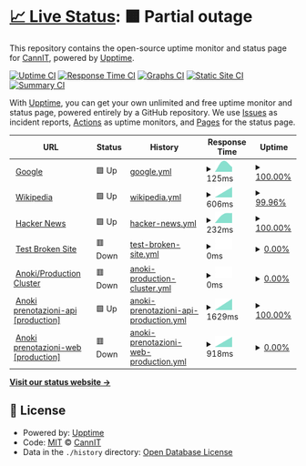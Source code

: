 # [📈 Live Status](https://demo.upptime.js.org): <!--live status--> **🟧 Partial outage**

This repository contains the open-source uptime monitor and status page for [CannIT](https://demo.upptime.js.org), powered by [Upptime](https://github.com/upptime/upptime).

[![Uptime CI](https://github.com/cannavit/status-monitoring-pages/workflows/Uptime%20CI/badge.svg)](https://github.com/cannavit/status-monitoring-pages/actions?query=workflow%3A%22Uptime+CI%22)
[![Response Time CI](https://github.com/cannavit/status-monitoring-pages/workflows/Response%20Time%20CI/badge.svg)](https://github.com/cannavit/status-monitoring-pages/actions?query=workflow%3A%22Response+Time+CI%22)
[![Graphs CI](https://github.com/cannavit/status-monitoring-pages/workflows/Graphs%20CI/badge.svg)](https://github.com/cannavit/status-monitoring-pages/actions?query=workflow%3A%22Graphs+CI%22)
[![Static Site CI](https://github.com/cannavit/status-monitoring-pages/workflows/Static%20Site%20CI/badge.svg)](https://github.com/cannavit/status-monitoring-pages/actions?query=workflow%3A%22Static+Site+CI%22)
[![Summary CI](https://github.com/cannavit/status-monitoring-pages/workflows/Summary%20CI/badge.svg)](https://github.com/cannavit/status-monitoring-pages/actions?query=workflow%3A%22Summary+CI%22)

With [Upptime](https://upptime.js.org), you can get your own unlimited and free uptime monitor and status page, powered entirely by a GitHub repository. We use [Issues](https://github.com/cannavit/status-monitoring-pages/issues) as incident reports, [Actions](https://github.com/cannavit/status-monitoring-pages/actions) as uptime monitors, and [Pages](https://demo.upptime.js.org) for the status page.

<!--start: status pages-->
<!-- This summary is generated by Upptime (https://github.com/upptime/upptime) -->
<!-- Do not edit this manually, your changes will be overwritten -->
<!-- prettier-ignore -->
| URL | Status | History | Response Time | Uptime |
| --- | ------ | ------- | ------------- | ------ |
| <img alt="" src="https://icons.duckduckgo.com/ip3/www.google.com.ico" height="13"> [Google](https://www.google.com) | 🟩 Up | [google.yml](https://github.com/cannavit/status-pages-monitoring/commits/HEAD/history/google.yml) | <details><summary><img alt="Response time graph" src="./graphs/google/response-time-week.png" height="20"> 125ms</summary><br><a href="https://demo.upptime.js.org/history/google"><img alt="Response time 109" src="https://img.shields.io/endpoint?url=https%3A%2F%2Fraw.githubusercontent.com%2Fcannavit%2Fstatus-pages-monitoring%2FHEAD%2Fapi%2Fgoogle%2Fresponse-time.json"></a><br><a href="https://demo.upptime.js.org/history/google"><img alt="24-hour response time 122" src="https://img.shields.io/endpoint?url=https%3A%2F%2Fraw.githubusercontent.com%2Fcannavit%2Fstatus-pages-monitoring%2FHEAD%2Fapi%2Fgoogle%2Fresponse-time-day.json"></a><br><a href="https://demo.upptime.js.org/history/google"><img alt="7-day response time 125" src="https://img.shields.io/endpoint?url=https%3A%2F%2Fraw.githubusercontent.com%2Fcannavit%2Fstatus-pages-monitoring%2FHEAD%2Fapi%2Fgoogle%2Fresponse-time-week.json"></a><br><a href="https://demo.upptime.js.org/history/google"><img alt="30-day response time 91" src="https://img.shields.io/endpoint?url=https%3A%2F%2Fraw.githubusercontent.com%2Fcannavit%2Fstatus-pages-monitoring%2FHEAD%2Fapi%2Fgoogle%2Fresponse-time-month.json"></a><br><a href="https://demo.upptime.js.org/history/google"><img alt="1-year response time 111" src="https://img.shields.io/endpoint?url=https%3A%2F%2Fraw.githubusercontent.com%2Fcannavit%2Fstatus-pages-monitoring%2FHEAD%2Fapi%2Fgoogle%2Fresponse-time-year.json"></a></details> | <details><summary><a href="https://demo.upptime.js.org/history/google">100.00%</a></summary><a href="https://demo.upptime.js.org/history/google"><img alt="All-time uptime 99.99%" src="https://img.shields.io/endpoint?url=https%3A%2F%2Fraw.githubusercontent.com%2Fcannavit%2Fstatus-pages-monitoring%2FHEAD%2Fapi%2Fgoogle%2Fuptime.json"></a><br><a href="https://demo.upptime.js.org/history/google"><img alt="24-hour uptime 100.00%" src="https://img.shields.io/endpoint?url=https%3A%2F%2Fraw.githubusercontent.com%2Fcannavit%2Fstatus-pages-monitoring%2FHEAD%2Fapi%2Fgoogle%2Fuptime-day.json"></a><br><a href="https://demo.upptime.js.org/history/google"><img alt="7-day uptime 100.00%" src="https://img.shields.io/endpoint?url=https%3A%2F%2Fraw.githubusercontent.com%2Fcannavit%2Fstatus-pages-monitoring%2FHEAD%2Fapi%2Fgoogle%2Fuptime-week.json"></a><br><a href="https://demo.upptime.js.org/history/google"><img alt="30-day uptime 100.00%" src="https://img.shields.io/endpoint?url=https%3A%2F%2Fraw.githubusercontent.com%2Fcannavit%2Fstatus-pages-monitoring%2FHEAD%2Fapi%2Fgoogle%2Fuptime-month.json"></a><br><a href="https://demo.upptime.js.org/history/google"><img alt="1-year uptime 99.99%" src="https://img.shields.io/endpoint?url=https%3A%2F%2Fraw.githubusercontent.com%2Fcannavit%2Fstatus-pages-monitoring%2FHEAD%2Fapi%2Fgoogle%2Fuptime-year.json"></a></details>
| <img alt="" src="https://icons.duckduckgo.com/ip3/en.wikipedia.org.ico" height="13"> [Wikipedia](https://en.wikipedia.org) | 🟩 Up | [wikipedia.yml](https://github.com/cannavit/status-pages-monitoring/commits/HEAD/history/wikipedia.yml) | <details><summary><img alt="Response time graph" src="./graphs/wikipedia/response-time-week.png" height="20"> 606ms</summary><br><a href="https://demo.upptime.js.org/history/wikipedia"><img alt="Response time 221" src="https://img.shields.io/endpoint?url=https%3A%2F%2Fraw.githubusercontent.com%2Fcannavit%2Fstatus-pages-monitoring%2FHEAD%2Fapi%2Fwikipedia%2Fresponse-time.json"></a><br><a href="https://demo.upptime.js.org/history/wikipedia"><img alt="24-hour response time 156" src="https://img.shields.io/endpoint?url=https%3A%2F%2Fraw.githubusercontent.com%2Fcannavit%2Fstatus-pages-monitoring%2FHEAD%2Fapi%2Fwikipedia%2Fresponse-time-day.json"></a><br><a href="https://demo.upptime.js.org/history/wikipedia"><img alt="7-day response time 606" src="https://img.shields.io/endpoint?url=https%3A%2F%2Fraw.githubusercontent.com%2Fcannavit%2Fstatus-pages-monitoring%2FHEAD%2Fapi%2Fwikipedia%2Fresponse-time-week.json"></a><br><a href="https://demo.upptime.js.org/history/wikipedia"><img alt="30-day response time 315" src="https://img.shields.io/endpoint?url=https%3A%2F%2Fraw.githubusercontent.com%2Fcannavit%2Fstatus-pages-monitoring%2FHEAD%2Fapi%2Fwikipedia%2Fresponse-time-month.json"></a><br><a href="https://demo.upptime.js.org/history/wikipedia"><img alt="1-year response time 215" src="https://img.shields.io/endpoint?url=https%3A%2F%2Fraw.githubusercontent.com%2Fcannavit%2Fstatus-pages-monitoring%2FHEAD%2Fapi%2Fwikipedia%2Fresponse-time-year.json"></a></details> | <details><summary><a href="https://demo.upptime.js.org/history/wikipedia">99.96%</a></summary><a href="https://demo.upptime.js.org/history/wikipedia"><img alt="All-time uptime 100.00%" src="https://img.shields.io/endpoint?url=https%3A%2F%2Fraw.githubusercontent.com%2Fcannavit%2Fstatus-pages-monitoring%2FHEAD%2Fapi%2Fwikipedia%2Fuptime.json"></a><br><a href="https://demo.upptime.js.org/history/wikipedia"><img alt="24-hour uptime 99.70%" src="https://img.shields.io/endpoint?url=https%3A%2F%2Fraw.githubusercontent.com%2Fcannavit%2Fstatus-pages-monitoring%2FHEAD%2Fapi%2Fwikipedia%2Fuptime-day.json"></a><br><a href="https://demo.upptime.js.org/history/wikipedia"><img alt="7-day uptime 99.96%" src="https://img.shields.io/endpoint?url=https%3A%2F%2Fraw.githubusercontent.com%2Fcannavit%2Fstatus-pages-monitoring%2FHEAD%2Fapi%2Fwikipedia%2Fuptime-week.json"></a><br><a href="https://demo.upptime.js.org/history/wikipedia"><img alt="30-day uptime 99.99%" src="https://img.shields.io/endpoint?url=https%3A%2F%2Fraw.githubusercontent.com%2Fcannavit%2Fstatus-pages-monitoring%2FHEAD%2Fapi%2Fwikipedia%2Fuptime-month.json"></a><br><a href="https://demo.upptime.js.org/history/wikipedia"><img alt="1-year uptime 100.00%" src="https://img.shields.io/endpoint?url=https%3A%2F%2Fraw.githubusercontent.com%2Fcannavit%2Fstatus-pages-monitoring%2FHEAD%2Fapi%2Fwikipedia%2Fuptime-year.json"></a></details>
| <img alt="" src="https://icons.duckduckgo.com/ip3/news.ycombinator.com.ico" height="13"> [Hacker News](https://news.ycombinator.com) | 🟩 Up | [hacker-news.yml](https://github.com/cannavit/status-pages-monitoring/commits/HEAD/history/hacker-news.yml) | <details><summary><img alt="Response time graph" src="./graphs/hacker-news/response-time-week.png" height="20"> 232ms</summary><br><a href="https://demo.upptime.js.org/history/hacker-news"><img alt="Response time 387" src="https://img.shields.io/endpoint?url=https%3A%2F%2Fraw.githubusercontent.com%2Fcannavit%2Fstatus-pages-monitoring%2FHEAD%2Fapi%2Fhacker-news%2Fresponse-time.json"></a><br><a href="https://demo.upptime.js.org/history/hacker-news"><img alt="24-hour response time 293" src="https://img.shields.io/endpoint?url=https%3A%2F%2Fraw.githubusercontent.com%2Fcannavit%2Fstatus-pages-monitoring%2FHEAD%2Fapi%2Fhacker-news%2Fresponse-time-day.json"></a><br><a href="https://demo.upptime.js.org/history/hacker-news"><img alt="7-day response time 232" src="https://img.shields.io/endpoint?url=https%3A%2F%2Fraw.githubusercontent.com%2Fcannavit%2Fstatus-pages-monitoring%2FHEAD%2Fapi%2Fhacker-news%2Fresponse-time-week.json"></a><br><a href="https://demo.upptime.js.org/history/hacker-news"><img alt="30-day response time 250" src="https://img.shields.io/endpoint?url=https%3A%2F%2Fraw.githubusercontent.com%2Fcannavit%2Fstatus-pages-monitoring%2FHEAD%2Fapi%2Fhacker-news%2Fresponse-time-month.json"></a><br><a href="https://demo.upptime.js.org/history/hacker-news"><img alt="1-year response time 414" src="https://img.shields.io/endpoint?url=https%3A%2F%2Fraw.githubusercontent.com%2Fcannavit%2Fstatus-pages-monitoring%2FHEAD%2Fapi%2Fhacker-news%2Fresponse-time-year.json"></a></details> | <details><summary><a href="https://demo.upptime.js.org/history/hacker-news">100.00%</a></summary><a href="https://demo.upptime.js.org/history/hacker-news"><img alt="All-time uptime 99.90%" src="https://img.shields.io/endpoint?url=https%3A%2F%2Fraw.githubusercontent.com%2Fcannavit%2Fstatus-pages-monitoring%2FHEAD%2Fapi%2Fhacker-news%2Fuptime.json"></a><br><a href="https://demo.upptime.js.org/history/hacker-news"><img alt="24-hour uptime 100.00%" src="https://img.shields.io/endpoint?url=https%3A%2F%2Fraw.githubusercontent.com%2Fcannavit%2Fstatus-pages-monitoring%2FHEAD%2Fapi%2Fhacker-news%2Fuptime-day.json"></a><br><a href="https://demo.upptime.js.org/history/hacker-news"><img alt="7-day uptime 100.00%" src="https://img.shields.io/endpoint?url=https%3A%2F%2Fraw.githubusercontent.com%2Fcannavit%2Fstatus-pages-monitoring%2FHEAD%2Fapi%2Fhacker-news%2Fuptime-week.json"></a><br><a href="https://demo.upptime.js.org/history/hacker-news"><img alt="30-day uptime 100.00%" src="https://img.shields.io/endpoint?url=https%3A%2F%2Fraw.githubusercontent.com%2Fcannavit%2Fstatus-pages-monitoring%2FHEAD%2Fapi%2Fhacker-news%2Fuptime-month.json"></a><br><a href="https://demo.upptime.js.org/history/hacker-news"><img alt="1-year uptime 99.90%" src="https://img.shields.io/endpoint?url=https%3A%2F%2Fraw.githubusercontent.com%2Fcannavit%2Fstatus-pages-monitoring%2FHEAD%2Fapi%2Fhacker-news%2Fuptime-year.json"></a></details>
| <img alt="" src="https://icons.duckduckgo.com/ip3/thissitedoesnotexist.koj.co.ico" height="13"> [Test Broken Site](https://thissitedoesnotexist.koj.co) | 🟥 Down | [test-broken-site.yml](https://github.com/cannavit/status-pages-monitoring/commits/HEAD/history/test-broken-site.yml) | <details><summary><img alt="Response time graph" src="./graphs/test-broken-site/response-time-week.png" height="20"> 0ms</summary><br><a href="https://demo.upptime.js.org/history/test-broken-site"><img alt="Response time 0" src="https://img.shields.io/endpoint?url=https%3A%2F%2Fraw.githubusercontent.com%2Fcannavit%2Fstatus-pages-monitoring%2FHEAD%2Fapi%2Ftest-broken-site%2Fresponse-time.json"></a><br><a href="https://demo.upptime.js.org/history/test-broken-site"><img alt="24-hour response time 0" src="https://img.shields.io/endpoint?url=https%3A%2F%2Fraw.githubusercontent.com%2Fcannavit%2Fstatus-pages-monitoring%2FHEAD%2Fapi%2Ftest-broken-site%2Fresponse-time-day.json"></a><br><a href="https://demo.upptime.js.org/history/test-broken-site"><img alt="7-day response time 0" src="https://img.shields.io/endpoint?url=https%3A%2F%2Fraw.githubusercontent.com%2Fcannavit%2Fstatus-pages-monitoring%2FHEAD%2Fapi%2Ftest-broken-site%2Fresponse-time-week.json"></a><br><a href="https://demo.upptime.js.org/history/test-broken-site"><img alt="30-day response time 0" src="https://img.shields.io/endpoint?url=https%3A%2F%2Fraw.githubusercontent.com%2Fcannavit%2Fstatus-pages-monitoring%2FHEAD%2Fapi%2Ftest-broken-site%2Fresponse-time-month.json"></a><br><a href="https://demo.upptime.js.org/history/test-broken-site"><img alt="1-year response time 0" src="https://img.shields.io/endpoint?url=https%3A%2F%2Fraw.githubusercontent.com%2Fcannavit%2Fstatus-pages-monitoring%2FHEAD%2Fapi%2Ftest-broken-site%2Fresponse-time-year.json"></a></details> | <details><summary><a href="https://demo.upptime.js.org/history/test-broken-site">0.00%</a></summary><a href="https://demo.upptime.js.org/history/test-broken-site"><img alt="All-time uptime 0.00%" src="https://img.shields.io/endpoint?url=https%3A%2F%2Fraw.githubusercontent.com%2Fcannavit%2Fstatus-pages-monitoring%2FHEAD%2Fapi%2Ftest-broken-site%2Fuptime.json"></a><br><a href="https://demo.upptime.js.org/history/test-broken-site"><img alt="24-hour uptime 0.00%" src="https://img.shields.io/endpoint?url=https%3A%2F%2Fraw.githubusercontent.com%2Fcannavit%2Fstatus-pages-monitoring%2FHEAD%2Fapi%2Ftest-broken-site%2Fuptime-day.json"></a><br><a href="https://demo.upptime.js.org/history/test-broken-site"><img alt="7-day uptime 0.00%" src="https://img.shields.io/endpoint?url=https%3A%2F%2Fraw.githubusercontent.com%2Fcannavit%2Fstatus-pages-monitoring%2FHEAD%2Fapi%2Ftest-broken-site%2Fuptime-week.json"></a><br><a href="https://demo.upptime.js.org/history/test-broken-site"><img alt="30-day uptime 4.67%" src="https://img.shields.io/endpoint?url=https%3A%2F%2Fraw.githubusercontent.com%2Fcannavit%2Fstatus-pages-monitoring%2FHEAD%2Fapi%2Ftest-broken-site%2Fuptime-month.json"></a><br><a href="https://demo.upptime.js.org/history/test-broken-site"><img alt="1-year uptime 0.00%" src="https://img.shields.io/endpoint?url=https%3A%2F%2Fraw.githubusercontent.com%2Fcannavit%2Fstatus-pages-monitoring%2FHEAD%2Fapi%2Ftest-broken-site%2Fuptime-year.json"></a></details>
| <img alt="" src="https://icons.duckduckgo.com/ip3/cloud.anoki.it.ico" height="13"> [Anoki/Production Cluster](https://cloud.anoki.it:8443) | 🟥 Down | [anoki-production-cluster.yml](https://github.com/cannavit/status-pages-monitoring/commits/HEAD/history/anoki-production-cluster.yml) | <details><summary><img alt="Response time graph" src="./graphs/anoki-production-cluster/response-time-week.png" height="20"> 0ms</summary><br><a href="https://demo.upptime.js.org/history/anoki-production-cluster"><img alt="Response time 0" src="https://img.shields.io/endpoint?url=https%3A%2F%2Fraw.githubusercontent.com%2Fcannavit%2Fstatus-pages-monitoring%2FHEAD%2Fapi%2Fanoki-production-cluster%2Fresponse-time.json"></a><br><a href="https://demo.upptime.js.org/history/anoki-production-cluster"><img alt="24-hour response time 0" src="https://img.shields.io/endpoint?url=https%3A%2F%2Fraw.githubusercontent.com%2Fcannavit%2Fstatus-pages-monitoring%2FHEAD%2Fapi%2Fanoki-production-cluster%2Fresponse-time-day.json"></a><br><a href="https://demo.upptime.js.org/history/anoki-production-cluster"><img alt="7-day response time 0" src="https://img.shields.io/endpoint?url=https%3A%2F%2Fraw.githubusercontent.com%2Fcannavit%2Fstatus-pages-monitoring%2FHEAD%2Fapi%2Fanoki-production-cluster%2Fresponse-time-week.json"></a><br><a href="https://demo.upptime.js.org/history/anoki-production-cluster"><img alt="30-day response time 0" src="https://img.shields.io/endpoint?url=https%3A%2F%2Fraw.githubusercontent.com%2Fcannavit%2Fstatus-pages-monitoring%2FHEAD%2Fapi%2Fanoki-production-cluster%2Fresponse-time-month.json"></a><br><a href="https://demo.upptime.js.org/history/anoki-production-cluster"><img alt="1-year response time 0" src="https://img.shields.io/endpoint?url=https%3A%2F%2Fraw.githubusercontent.com%2Fcannavit%2Fstatus-pages-monitoring%2FHEAD%2Fapi%2Fanoki-production-cluster%2Fresponse-time-year.json"></a></details> | <details><summary><a href="https://demo.upptime.js.org/history/anoki-production-cluster">0.00%</a></summary><a href="https://demo.upptime.js.org/history/anoki-production-cluster"><img alt="All-time uptime 0.00%" src="https://img.shields.io/endpoint?url=https%3A%2F%2Fraw.githubusercontent.com%2Fcannavit%2Fstatus-pages-monitoring%2FHEAD%2Fapi%2Fanoki-production-cluster%2Fuptime.json"></a><br><a href="https://demo.upptime.js.org/history/anoki-production-cluster"><img alt="24-hour uptime 0.00%" src="https://img.shields.io/endpoint?url=https%3A%2F%2Fraw.githubusercontent.com%2Fcannavit%2Fstatus-pages-monitoring%2FHEAD%2Fapi%2Fanoki-production-cluster%2Fuptime-day.json"></a><br><a href="https://demo.upptime.js.org/history/anoki-production-cluster"><img alt="7-day uptime 0.00%" src="https://img.shields.io/endpoint?url=https%3A%2F%2Fraw.githubusercontent.com%2Fcannavit%2Fstatus-pages-monitoring%2FHEAD%2Fapi%2Fanoki-production-cluster%2Fuptime-week.json"></a><br><a href="https://demo.upptime.js.org/history/anoki-production-cluster"><img alt="30-day uptime 4.67%" src="https://img.shields.io/endpoint?url=https%3A%2F%2Fraw.githubusercontent.com%2Fcannavit%2Fstatus-pages-monitoring%2FHEAD%2Fapi%2Fanoki-production-cluster%2Fuptime-month.json"></a><br><a href="https://demo.upptime.js.org/history/anoki-production-cluster"><img alt="1-year uptime 0.00%" src="https://img.shields.io/endpoint?url=https%3A%2F%2Fraw.githubusercontent.com%2Fcannavit%2Fstatus-pages-monitoring%2FHEAD%2Fapi%2Fanoki-production-cluster%2Fuptime-year.json"></a></details>
| <img alt="" src="https://icons.duckduckgo.com/ip3/prenotazioni-api.cloud.anoki.it.ico" height="13"> [Anoki prenotazioni-api [production]](http://prenotazioni-api.cloud.anoki.it/reservation-be/swagger-ui.html) | 🟩 Up | [anoki-prenotazioni-api-production.yml](https://github.com/cannavit/status-pages-monitoring/commits/HEAD/history/anoki-prenotazioni-api-production.yml) | <details><summary><img alt="Response time graph" src="./graphs/anoki-prenotazioni-api-production/response-time-week.png" height="20"> 1629ms</summary><br><a href="https://demo.upptime.js.org/history/anoki-prenotazioni-api-production"><img alt="Response time 1438" src="https://img.shields.io/endpoint?url=https%3A%2F%2Fraw.githubusercontent.com%2Fcannavit%2Fstatus-pages-monitoring%2FHEAD%2Fapi%2Fanoki-prenotazioni-api-production%2Fresponse-time.json"></a><br><a href="https://demo.upptime.js.org/history/anoki-prenotazioni-api-production"><img alt="24-hour response time 809" src="https://img.shields.io/endpoint?url=https%3A%2F%2Fraw.githubusercontent.com%2Fcannavit%2Fstatus-pages-monitoring%2FHEAD%2Fapi%2Fanoki-prenotazioni-api-production%2Fresponse-time-day.json"></a><br><a href="https://demo.upptime.js.org/history/anoki-prenotazioni-api-production"><img alt="7-day response time 1629" src="https://img.shields.io/endpoint?url=https%3A%2F%2Fraw.githubusercontent.com%2Fcannavit%2Fstatus-pages-monitoring%2FHEAD%2Fapi%2Fanoki-prenotazioni-api-production%2Fresponse-time-week.json"></a><br><a href="https://demo.upptime.js.org/history/anoki-prenotazioni-api-production"><img alt="30-day response time 1434" src="https://img.shields.io/endpoint?url=https%3A%2F%2Fraw.githubusercontent.com%2Fcannavit%2Fstatus-pages-monitoring%2FHEAD%2Fapi%2Fanoki-prenotazioni-api-production%2Fresponse-time-month.json"></a><br><a href="https://demo.upptime.js.org/history/anoki-prenotazioni-api-production"><img alt="1-year response time 1424" src="https://img.shields.io/endpoint?url=https%3A%2F%2Fraw.githubusercontent.com%2Fcannavit%2Fstatus-pages-monitoring%2FHEAD%2Fapi%2Fanoki-prenotazioni-api-production%2Fresponse-time-year.json"></a></details> | <details><summary><a href="https://demo.upptime.js.org/history/anoki-prenotazioni-api-production">100.00%</a></summary><a href="https://demo.upptime.js.org/history/anoki-prenotazioni-api-production"><img alt="All-time uptime 100.00%" src="https://img.shields.io/endpoint?url=https%3A%2F%2Fraw.githubusercontent.com%2Fcannavit%2Fstatus-pages-monitoring%2FHEAD%2Fapi%2Fanoki-prenotazioni-api-production%2Fuptime.json"></a><br><a href="https://demo.upptime.js.org/history/anoki-prenotazioni-api-production"><img alt="24-hour uptime 100.00%" src="https://img.shields.io/endpoint?url=https%3A%2F%2Fraw.githubusercontent.com%2Fcannavit%2Fstatus-pages-monitoring%2FHEAD%2Fapi%2Fanoki-prenotazioni-api-production%2Fuptime-day.json"></a><br><a href="https://demo.upptime.js.org/history/anoki-prenotazioni-api-production"><img alt="7-day uptime 100.00%" src="https://img.shields.io/endpoint?url=https%3A%2F%2Fraw.githubusercontent.com%2Fcannavit%2Fstatus-pages-monitoring%2FHEAD%2Fapi%2Fanoki-prenotazioni-api-production%2Fuptime-week.json"></a><br><a href="https://demo.upptime.js.org/history/anoki-prenotazioni-api-production"><img alt="30-day uptime 100.00%" src="https://img.shields.io/endpoint?url=https%3A%2F%2Fraw.githubusercontent.com%2Fcannavit%2Fstatus-pages-monitoring%2FHEAD%2Fapi%2Fanoki-prenotazioni-api-production%2Fuptime-month.json"></a><br><a href="https://demo.upptime.js.org/history/anoki-prenotazioni-api-production"><img alt="1-year uptime 100.00%" src="https://img.shields.io/endpoint?url=https%3A%2F%2Fraw.githubusercontent.com%2Fcannavit%2Fstatus-pages-monitoring%2FHEAD%2Fapi%2Fanoki-prenotazioni-api-production%2Fuptime-year.json"></a></details>
| <img alt="" src="https://icons.duckduckgo.com/ip3/prenotazioni-web.cloud.anoki.it.ico" height="13"> [Anoki prenotazioni-web [production]](http://prenotazioni-web.cloud.anoki.it/) | 🟥 Down | [anoki-prenotazioni-web-production.yml](https://github.com/cannavit/status-pages-monitoring/commits/HEAD/history/anoki-prenotazioni-web-production.yml) | <details><summary><img alt="Response time graph" src="./graphs/anoki-prenotazioni-web-production/response-time-week.png" height="20"> 918ms</summary><br><a href="https://demo.upptime.js.org/history/anoki-prenotazioni-web-production"><img alt="Response time 745" src="https://img.shields.io/endpoint?url=https%3A%2F%2Fraw.githubusercontent.com%2Fcannavit%2Fstatus-pages-monitoring%2FHEAD%2Fapi%2Fanoki-prenotazioni-web-production%2Fresponse-time.json"></a><br><a href="https://demo.upptime.js.org/history/anoki-prenotazioni-web-production"><img alt="24-hour response time 615" src="https://img.shields.io/endpoint?url=https%3A%2F%2Fraw.githubusercontent.com%2Fcannavit%2Fstatus-pages-monitoring%2FHEAD%2Fapi%2Fanoki-prenotazioni-web-production%2Fresponse-time-day.json"></a><br><a href="https://demo.upptime.js.org/history/anoki-prenotazioni-web-production"><img alt="7-day response time 918" src="https://img.shields.io/endpoint?url=https%3A%2F%2Fraw.githubusercontent.com%2Fcannavit%2Fstatus-pages-monitoring%2FHEAD%2Fapi%2Fanoki-prenotazioni-web-production%2Fresponse-time-week.json"></a><br><a href="https://demo.upptime.js.org/history/anoki-prenotazioni-web-production"><img alt="30-day response time 829" src="https://img.shields.io/endpoint?url=https%3A%2F%2Fraw.githubusercontent.com%2Fcannavit%2Fstatus-pages-monitoring%2FHEAD%2Fapi%2Fanoki-prenotazioni-web-production%2Fresponse-time-month.json"></a><br><a href="https://demo.upptime.js.org/history/anoki-prenotazioni-web-production"><img alt="1-year response time 734" src="https://img.shields.io/endpoint?url=https%3A%2F%2Fraw.githubusercontent.com%2Fcannavit%2Fstatus-pages-monitoring%2FHEAD%2Fapi%2Fanoki-prenotazioni-web-production%2Fresponse-time-year.json"></a></details> | <details><summary><a href="https://demo.upptime.js.org/history/anoki-prenotazioni-web-production">0.00%</a></summary><a href="https://demo.upptime.js.org/history/anoki-prenotazioni-web-production"><img alt="All-time uptime 0.15%" src="https://img.shields.io/endpoint?url=https%3A%2F%2Fraw.githubusercontent.com%2Fcannavit%2Fstatus-pages-monitoring%2FHEAD%2Fapi%2Fanoki-prenotazioni-web-production%2Fuptime.json"></a><br><a href="https://demo.upptime.js.org/history/anoki-prenotazioni-web-production"><img alt="24-hour uptime 0.00%" src="https://img.shields.io/endpoint?url=https%3A%2F%2Fraw.githubusercontent.com%2Fcannavit%2Fstatus-pages-monitoring%2FHEAD%2Fapi%2Fanoki-prenotazioni-web-production%2Fuptime-day.json"></a><br><a href="https://demo.upptime.js.org/history/anoki-prenotazioni-web-production"><img alt="7-day uptime 0.00%" src="https://img.shields.io/endpoint?url=https%3A%2F%2Fraw.githubusercontent.com%2Fcannavit%2Fstatus-pages-monitoring%2FHEAD%2Fapi%2Fanoki-prenotazioni-web-production%2Fuptime-week.json"></a><br><a href="https://demo.upptime.js.org/history/anoki-prenotazioni-web-production"><img alt="30-day uptime 4.67%" src="https://img.shields.io/endpoint?url=https%3A%2F%2Fraw.githubusercontent.com%2Fcannavit%2Fstatus-pages-monitoring%2FHEAD%2Fapi%2Fanoki-prenotazioni-web-production%2Fuptime-month.json"></a><br><a href="https://demo.upptime.js.org/history/anoki-prenotazioni-web-production"><img alt="1-year uptime 0.00%" src="https://img.shields.io/endpoint?url=https%3A%2F%2Fraw.githubusercontent.com%2Fcannavit%2Fstatus-pages-monitoring%2FHEAD%2Fapi%2Fanoki-prenotazioni-web-production%2Fuptime-year.json"></a></details>

<!--end: status pages-->

[**Visit our status website →**](https://demo.upptime.js.org)

## 📄 License

- Powered by: [Upptime](https://github.com/upptime/upptime)
- Code: [MIT](./LICENSE) © [CannIT](https://demo.upptime.js.org)
- Data in the `./history` directory: [Open Database License](https://opendatacommons.org/licenses/odbl/1-0/)
